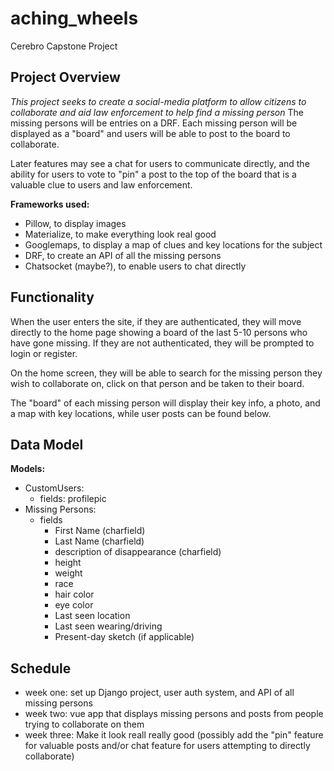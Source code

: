 # aching_wheels
Cerebro Capstone Project
## Project Overview
*This project seeks to create a social-media platform to allow citizens to collaborate and aid law enforcement to help find a missing person*
The missing persons will be entries on a DRF. Each missing person will be displayed as a "board" and users will be able to post to the board to collaborate.

Later features may see a chat for users to communicate directly, and the ability for users to vote to "pin" a post to the top of the board
that is a valuable clue to users and law enforcement.

**Frameworks used:**
 - Pillow, to display images
 - Materialize, to make everything look real good
 - Googlemaps, to display a map of clues and key locations for the subject
 - DRF, to create an API of all the missing persons
 - Chatsocket (maybe?), to enable users to chat directly

## Functionality

When the user enters the site, if they are authenticated, they will move directly to the home page showing a board of the last 5-10 persons who have gone missing. If they are not authenticated, they will be prompted to login or register.

On the home screen, they will be able to search for the missing person they wish to collaborate on, click on that person and be taken to their board.

The "board" of each missing person will display their key info, a photo, and a map with key locations, while user posts can be found below.

## Data Model

**Models:**
 - CustomUsers:
	 - fields: profilepic
 - Missing Persons:
	 - fields
		 - First Name (charfield)
		 - Last Name (charfield)
		 - description of disappearance (charfield)
		 - height
		 - weight
		 - race
		 - hair color
		 - eye color
		 - Last seen location
		 - Last seen wearing/driving
		 - Present-day sketch (if applicable)

## Schedule
- week one: set up Django project, user auth system, and API of all missing persons 
- week two: vue app that displays missing persons and posts from people trying to collaborate on them 
- week three: Make it look reall really good (possibly add the "pin" feature for valuable posts and/or chat feature for users attempting to directly collaborate)
